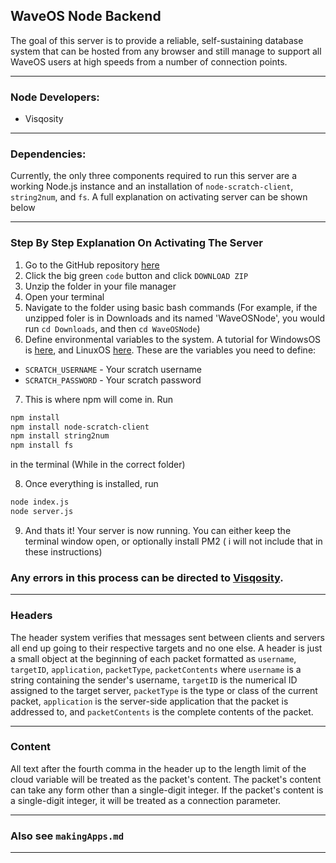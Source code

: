 ## WaveOS Node Backend
The goal of this server is to provide a reliable, self-sustaining database system that can be hosted from any browser and still manage to support all WaveOS users at high speeds from a number of connection points.

***

### Node Developers:
 - Visqosity

***

### Dependencies:
Currently, the only three components required to run this server are a working Node.js instance and an installation of `node-scratch-client`, `string2num`, and `fs`. A full explanation on activating server can be shown below

***

### Step By Step Explanation On Activating The Server
1. Go to the GitHub repository [here](https://github.com/Visqosity/WaveOS-Node-Backend)
2. Click the big green `code` button and click `DOWNLOAD ZIP`
3. Unzip the folder in your file manager
4. Open your terminal
5. Navigate to the folder using basic bash commands (For example, if the unzipped foler is in Downloads and its named 'WaveOSNode', you would run `cd Downloads`, and  then `cd WaveOSNode`)
6. Define environmental variables to the system. A tutorial for WindowsOS is [here](https://www.architectryan.com/2018/08/31/how-to-change-environment-variables-on-windows-10/), and LinuxOS [here](https://www.serverlab.ca/tutorials/linux/administration-linux/how-to-set-environment-variables-in-linux/). These are the variables you need to define:
 - `SCRATCH_USERNAME` - Your scratch username
 - `SCRATCH_PASSWORD` - Your scratch password

7. This is where npm will come in. Run
```sh
npm install
npm install node-scratch-client
npm install string2num
npm install fs
```
in the terminal (While in the correct folder)

8. Once everything is installed, run
```sh
node index.js
node server.js
```

9. And thats it! Your server is now running. You can either keep the terminal window open, or optionally install PM2 ( i will not include that in these instructions)

### Any errors in this process can be directed to [Visqosity](https://scratch.mit.edu/users/Visqosity).

***

### Headers
The header system verifies that messages sent between clients and servers all end up going to their respective targets and no one else. A header is just a small object at the beginning of each packet formatted as `username`, `targetID`, `application`, `packetType`, `packetContents` where `username` is a string containing the sender's username, `targetID` is the numerical ID assigned to the target server, `packetType` is the type or class of the current packet, `application` is the server-side application that the packet is addressed to, and `packetContents` is the complete contents of the packet.

***

### Content
All text after the fourth comma in the header up to the length limit of the cloud variable will be treated as the packet's content. The packet's content can take any form other than a single-digit integer. If the packet's content is a single-digit integer, it will be treated as a connection parameter.
***

### Also see `makingApps.md`

***
